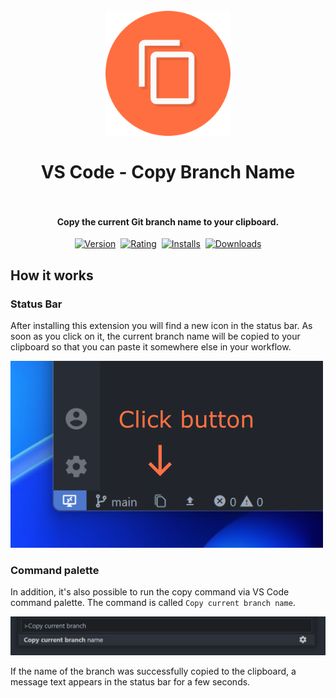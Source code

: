 <h1 align="center">
  <br>
    <img src="https://raw.githubusercontent.com/PKief/vscode-copy-branch-name/main/logo.png" alt="Extension logo" width="200">
  <br><br>
  VS Code - Copy Branch Name
  <br>
  <br>
</h1>

<h4 align="center">Copy the current Git branch name to your clipboard.</h4>

<p align="center">
    <a href="https://marketplace.visualstudio.com/items?itemName=PKief.copy-branch-name"><img src="https://vsmarketplacebadge.apphb.com/version-short/pkief.copy-branch-name.svg?style=for-the-badge&colorA=252526&colorB=43A047&label=VERSION" alt="Version"></a>&nbsp;
    <a href="https://marketplace.visualstudio.com/items?itemName=PKief.copy-branch-name"><img src="https://vsmarketplacebadge.apphb.com/rating-short/pkief.copy-branch-name.svg?style=for-the-badge&colorA=252526&colorB=43A047&label=Rating" alt="Rating"></a>&nbsp;
    <a href="https://marketplace.visualstudio.com/items?itemName=PKief.copy-branch-name"><img src="https://vsmarketplacebadge.apphb.com/installs-short/PKief.copy-branch-name.svg?style=for-the-badge&colorA=252526&colorB=43A047&label=Installs" alt="Installs"></a>&nbsp;
    <a href="https://marketplace.visualstudio.com/items?itemName=PKief.copy-branch-name"><img src="https://vsmarketplacebadge.apphb.com/downloads-short/PKief.copy-branch-name.svg?style=for-the-badge&colorA=252526&colorB=43A047&label=Downloads" alt="Downloads"></a>
</p>

## How it works

### Status Bar

After installing this extension you will find a new icon in the status bar. As soon as you click on it, the current branch name will be copied to your clipboard so that you can paste it somewhere else in your workflow.

<img src="https://raw.githubusercontent.com/PKief/vscode-copy-branch-name/main/images/explanation.png" alt="Explanation">

### Command palette

In addition, it's also possible to run the copy command via VS Code command palette. The command is called `Copy current branch name`.

<img src="https://raw.githubusercontent.com/PKief/vscode-copy-branch-name/main/images/command-palette.png" alt="Command palette">

If the name of the branch was successfully copied to the clipboard, a message text appears in the status bar for a few seconds.
